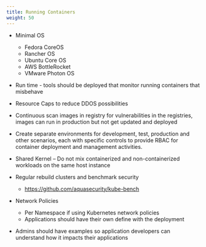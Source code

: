 ```yaml
---
title: Running Containers
weight: 50
---
```


- Minimal OS
    - Fedora CoreOS
    - Rancher OS
    - Ubuntu Core OS
    - AWS BottleRocket
    - VMware Photon OS

- Run time - tools should be deployed that monitor running containers that misbehave
- Resource Caps to reduce DDOS possibilities 
- Continuous scan images in registry for vulnerabilities in the registries, images can run in production but not get updated and deployed
- Create separate environments for development, test, production and other scenarios, each with specific controls to provide RBAC for container deployment and management activities.
- Shared Kernel – Do not mix containerized and non-containerized workloads on the same host instance
- Regular rebuild clusters and benchmark security 
  - https://github.com/aquasecurity/kube-bench
- Network Policies 
  - Per Namespace if using Kubernetes network policies 
  - Applications should have their own define with the deployment
- Admins should have examples so application developers can understand how it impacts their applications
